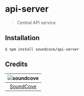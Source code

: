# api-server
> Central API service.

## Installation
```shell
$ npm install soundcove/api-server
```

## Credits
| ![soundcove][avatar] |
|:---:|
| [SoundCove][github] |

  [avatar]: https://avatars.githubusercontent.com/u/15117174?v=3&s=125
  [github]: https://github.com/soundcove
